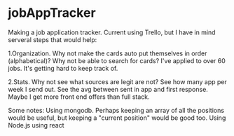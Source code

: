 # jobAppTracker

Making a job application tracker.  Current using Trello, but I have in mind serveral steps that would help:

1.Organization.  Why not make the cards auto put themselves in order (alphabetical)?  Why not be able to search for cards?  I've applied to over 60 jobs.  It's getting hard to keep track of.

2.Stats.  Why not see what sources are legit are not?  See how many app per week I send out.  See the avg between sent in app and first response.  Maybe I get more front end offers than full stack.  


Some notes:
Using mongodb.  Perhaps keeping an array of all the positions would be useful, but keeping a "current position" would be good too.
Using Node.js
using react



